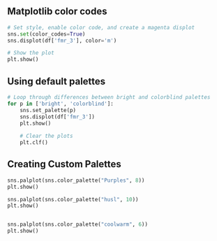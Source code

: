 ## Matplotlib color codes

```python
# Set style, enable color code, and create a magenta displot
sns.set(color_codes=True)
sns.displot(df['fmr_3'], color='m')

# Show the plot
plt.show()
```

## Using default palettes

```python
# Loop through differences between bright and colorblind palettes
for p in ['bright', 'colorblind']:
    sns.set_palette(p)
    sns.displot(df['fmr_3'])
    plt.show()
    
    # Clear the plots    
    plt.clf()
```

## Creating Custom Palettes

```python
sns.palplot(sns.color_palette("Purples", 8))
plt.show()

sns.palplot(sns.color_palette("husl", 10))
plt.show()


sns.palplot(sns.color_palette("coolwarm", 6))
plt.show()
```








































